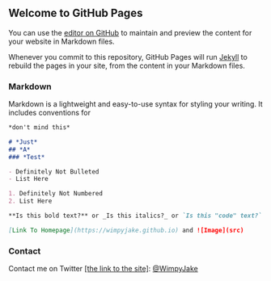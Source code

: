 ## Welcome to GitHub Pages

You can use the [editor on GitHub](https://github.com/WimpyJake/wimpyjake.github.io/edit/main/index.md) to maintain and preview the content for your website in Markdown files.

Whenever you commit to this repository, GitHub Pages will run [Jekyll](https://jekyllrb.com/) to rebuild the pages in your site, from the content in your Markdown files.

### Markdown

Markdown is a lightweight and easy-to-use syntax for styling your writing. It includes conventions for

```markdown
*don't mind this*

# *Just*
## *A*
### *Test*

- Definitely Not Bulleted
- List Here

1. Definitely Not Numbered
2. List Here

**Is this bold text?** or _Is this italics?_ or `Is this "code" text?` 

[Link To Homepage](https://wimpyjake.github.io) and ![Image](src)
```


### Contact

Contact me on Twitter [[the link to the site]](https://twitter.com): [@WimpyJake](https://twitter.com/WimpyJake)
